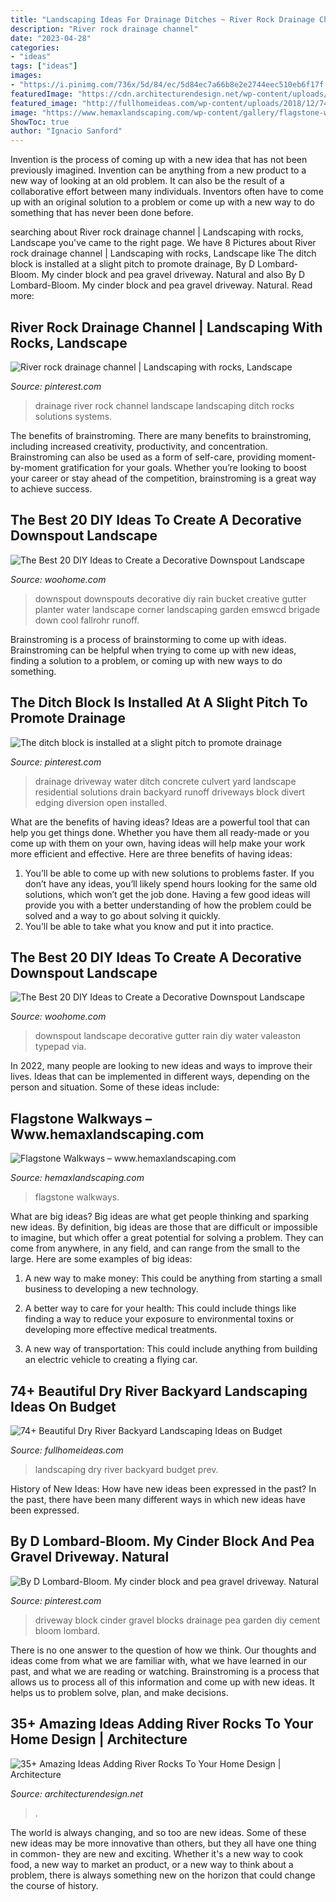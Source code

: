 ```yaml
---
title: "Landscaping Ideas For Drainage Ditches ~ River Rock Drainage Channel"
description: "River rock drainage channel"
date: "2023-04-28"
categories:
- "ideas"
tags: ["ideas"]
images:
- "https://i.pinimg.com/736x/5d/84/ec/5d84ec7a66b8e2e2744eec510eb6f17f.jpg"
featuredImage: "https://cdn.architecturendesign.net/wp-content/uploads/2015/06/AD-Add-River-Rocks-To-Home-8.jpg"
featured_image: "http://fullhomeideas.com/wp-content/uploads/2018/12/74-Beautiful-Dry-River-Backyard-Landscaping-Ideas-on-Budget-08.jpg"
image: "https://www.hemaxlandscaping.com/wp-content/gallery/flagstone-walkways/2020-05-15-13.14.32.jpg"
ShowToc: true
author: "Ignacio Sanford"
---
```



Invention is the process of coming up with a new idea that has not been previously imagined. Invention can be anything from a new product to a new way of looking at an old problem. It can also be the result of a collaborative effort between many individuals. Inventors often have to come up with an original solution to a problem or come up with a new way to do something that has never been done before.

	

		
searching about River rock drainage channel | Landscaping with rocks, Landscape you've came to the right page. We have 8 Pictures about River rock drainage channel | Landscaping with rocks, Landscape like The ditch block is installed at a slight pitch to promote drainage, By D Lombard-Bloom. My cinder block and pea gravel driveway. Natural and also By D Lombard-Bloom. My cinder block and pea gravel driveway. Natural. Read more:
		
    
## River Rock Drainage Channel | Landscaping With Rocks, Landscape

<img loading=lazy src="https://i.pinimg.com/736x/5a/21/71/5a21717a3f1989490305e8f4eba73489--river-rocks-drainage.jpg" onerror="this.onerror=null;this.src='https://tse4.mm.bing.net/th?id=OIP.WqoUV10hfoi-4lzS1iaPGwHaFj&amp;pid=15.1';" alt="River rock drainage channel | Landscaping with rocks, Landscape">

_Source: pinterest.com_

>drainage river rock channel landscape landscaping ditch rocks solutions systems. 

	

The benefits of brainstroming.
There are many benefits to brainstroming, including increased creativity, productivity, and concentration. Brainstroming can also be used as a form of self-care, providing moment-by-moment gratification for your goals. Whether you’re looking to boost your career or stay ahead of the competition, brainstroming is a great way to achieve success.

    
## The Best 20 DIY Ideas To Create A Decorative Downspout Landscape

<img loading=lazy src="http://www.woohome.com/wp-content/uploads/2017/10/09-stainless-steel-pail-downspout.jpg" onerror="this.onerror=null;this.src='https://tse1.mm.bing.net/th?id=OIP.isg9al7t1pyjEG1p_n57BwHaJ4&amp;pid=15.1';" alt="The Best 20 DIY Ideas to Create a Decorative Downspout Landscape">

_Source: woohome.com_

>downspout downspouts decorative diy rain bucket creative gutter planter water landscape corner landscaping garden emswcd brigade down cool fallrohr runoff. 

	

Brainstroming is a process of brainstorming to come up with ideas. Brainstroming can be helpful when trying to come up with new ideas, finding a solution to a problem, or coming up with new ways to do something.

    
## The Ditch Block Is Installed At A Slight Pitch To Promote Drainage

<img loading=lazy src="https://i.pinimg.com/736x/c7/93/c6/c793c6ba09e3a836cdde343df6c34396--drainage-brick.jpg" onerror="this.onerror=null;this.src='https://tse3.mm.bing.net/th?id=OIP.ClcsS9H_V8cG7l21e4S-QwHaJ4&amp;pid=15.1';" alt="The ditch block is installed at a slight pitch to promote drainage">

_Source: pinterest.com_

>drainage driveway water ditch concrete culvert yard landscape residential solutions drain backyard runoff driveways block divert edging diversion open installed. 

	

What are the benefits of having ideas?
Ideas are a powerful tool that can help you get things done. Whether you have them all ready-made or you come up with them on your own, having ideas will help make your work more efficient and effective. Here are three benefits of having ideas: 
1. You’ll be able to come up with new solutions to problems faster. If you don’t have any ideas, you’ll likely spend hours looking for the same old solutions, which won’t get the job done. Having a few good ideas will provide you with a better understanding of how the problem could be solved and a way to go about solving it quickly. 
2. You’ll be able to take what you know and put it into practice.

    
## The Best 20 DIY Ideas To Create A Decorative Downspout Landscape

<img loading=lazy src="http://www.woohome.com/wp-content/uploads/2017/10/20-downspout-landscape.jpg" onerror="this.onerror=null;this.src='https://tse4.mm.bing.net/th?id=OIP.zFbVcEsrLbqWLFPbX00kPAHaOo&amp;pid=15.1';" alt="The Best 20 DIY Ideas to Create a Decorative Downspout Landscape">

_Source: woohome.com_

>downspout landscape decorative gutter rain diy water valeaston typepad via. 

	

In 2022, many people are looking to new ideas and ways to improve their lives. Ideas that can be implemented in different ways, depending on the person and situation. Some of these ideas include: 

    
## Flagstone Walkways – Www.hemaxlandscaping.com

<img loading=lazy src="https://www.hemaxlandscaping.com/wp-content/gallery/flagstone-walkways/2020-05-15-13.14.32.jpg" onerror="this.onerror=null;this.src='https://tse4.mm.bing.net/th?id=OIP.GM7cs2alaoFrTiPhVLvG_gHaFj&amp;pid=15.1';" alt="Flagstone Walkways – www.hemaxlandscaping.com">

_Source: hemaxlandscaping.com_

>flagstone walkways. 

	

What are big ideas?
Big ideas are what get people thinking and sparking new ideas. By definition, big ideas are those that are difficult or impossible to imagine, but which offer a great potential for solving a problem. They can come from anywhere, in any field, and can range from the small to the large. Here are some examples of big ideas:
1. A new way to make money: This could be anything from starting a small business to developing a new technology.

2. A better way to care for your health: This could include things like finding a way to reduce your exposure to environmental toxins or developing more effective medical treatments.

3. A new way of transportation: This could include anything from building an electric vehicle to creating a flying car.


    
## 74+ Beautiful Dry River Backyard Landscaping Ideas On Budget

<img loading=lazy src="http://fullhomeideas.com/wp-content/uploads/2018/12/74-Beautiful-Dry-River-Backyard-Landscaping-Ideas-on-Budget-08.jpg" onerror="this.onerror=null;this.src='https://tse2.mm.bing.net/th?id=OIP.lUJwCAx_lO60WBeu26y8mwHaLH&amp;pid=15.1';" alt="74+ Beautiful Dry River Backyard Landscaping Ideas on Budget">

_Source: fullhomeideas.com_

>landscaping dry river backyard budget prev. 

	

History of New Ideas: How have new ideas been expressed in the past?
In the past, there have been many different ways in which new ideas have been expressed.

    
## By D Lombard-Bloom. My Cinder Block And Pea Gravel Driveway. Natural

<img loading=lazy src="https://i.pinimg.com/736x/5d/84/ec/5d84ec7a66b8e2e2744eec510eb6f17f.jpg" onerror="this.onerror=null;this.src='https://tse4.mm.bing.net/th?id=OIP.g4ylPSKuju_j-KKymYCCTQHaJ3&amp;pid=15.1';" alt="By D Lombard-Bloom. My cinder block and pea gravel driveway. Natural">

_Source: pinterest.com_

>driveway block cinder gravel blocks drainage pea garden diy cement bloom lombard. 

	

There is no one answer to the question of how we think. Our thoughts and ideas come from what we are familiar with, what we have learned in our past, and what we are reading or watching. Brainstroming is a process that allows us to process all of this information and come up with new ideas. It helps us to problem solve, plan, and make decisions.

    
## 35+ Amazing Ideas Adding River Rocks To Your Home Design | Architecture

<img loading=lazy src="https://cdn.architecturendesign.net/wp-content/uploads/2015/06/AD-Add-River-Rocks-To-Home-8.jpg" onerror="this.onerror=null;this.src='https://tse1.mm.bing.net/th?id=OIP.zu7-r1rZYDdsuEBlSaIXWQHaJ4&amp;pid=15.1';" alt="35+ Amazing Ideas Adding River Rocks To Your Home Design | Architecture">

_Source: architecturendesign.net_

>. 

	

The world is always changing, and so too are new ideas. Some of these new ideas may be more innovative than others, but they all have one thing in common- they are new and exciting. Whether it's a new way to cook food, a new way to market an product, or a new way to think about a problem, there is always something new on the horizon that could change the course of history.

